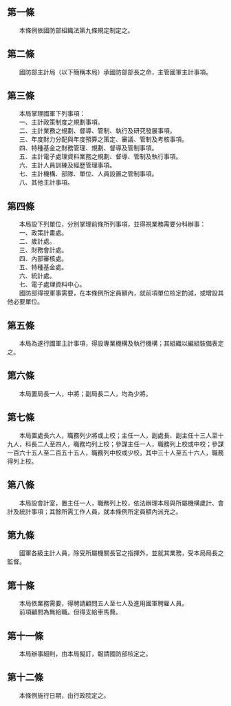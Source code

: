 第一條 
-------
　　本條例依國防部組織法第九條規定制定之。  


第二條 
-------
　　國防部主計局（以下簡稱本局）承國防部部長之命，主管國軍主計事項。  


第三條 
-------
　　本局掌理國軍下列事項：  
　　一、主計政策制度之規劃事項。  
　　二、主計業務之規劃、督導、管制、執行及研究發展事項。  
　　三、年度財力分配與年度預算之策定、審議、管制及考核事項。  
　　四、特種基金之財務管理、規劃、督導及管制事項。  
　　五、主計電子處理資料業務之規劃、督導、管制及執行事項。  
　　六、主計人員訓練及經歷管理事項。  
　　七、主計機構、部隊、單位、人員設置之管制事項。  
　　八、其他主計事項。  


第四條 
-------
　　本局設下列單位，分別掌理前條所列事項，並得視業務需要分科辦事：  
　　一、政策計畫處。  
　　二、歲計處。  
　　三、財務會計處。  
　　四、內部審核處。  
　　五、特種基金處。  
　　六、統計處。  
　　七、電子處理資料中心。  
　　國防部得視軍事需要，在本條例所定員額內，就前項單位核定酌減，或增設其他必要單位。  


第五條 
-------
　　本局為遂行國軍主計事項，得設專業機構及執行機構；其組織以編組裝備表定之。  


第六條 
-------
　　本局置局長一人，中將；副局長二人，均為少將。  


第七條 
-------
　　本局置處長六人，職務列少將或上校；主任一人，副處長、副主任十三人至十九人，科長二人至四人，職務均列上校；參謀主任一人，職務列上校或中校；參謀一百六十五人至二百五十五人，職務列中校或少校，其中三十人至五十六人，職務得列上校。  


第八條 
-------
　　本局設會計室，置主任一人，職務列上校，依法辦理本局與所屬機構歲計、會計及統計事項；其餘所需工作人員，就本條例所定員額內派充之。  


第九條 
-------
　　國軍各級主計人員，除受所屬機關長官之指揮外，並就其業務，受本局局長之監督。  


第十條 
-------
　　本局依業務需要，得聘請顧問五人至七人及進用國軍聘雇人員。  
　　前項顧問為無給職。但得支給車馬費。  


第十一條 
---------
　　本局辦事細則，由本局擬訂，報請國防部核定之。  


第十二條 
---------
　　本條例施行日期，由行政院定之。
